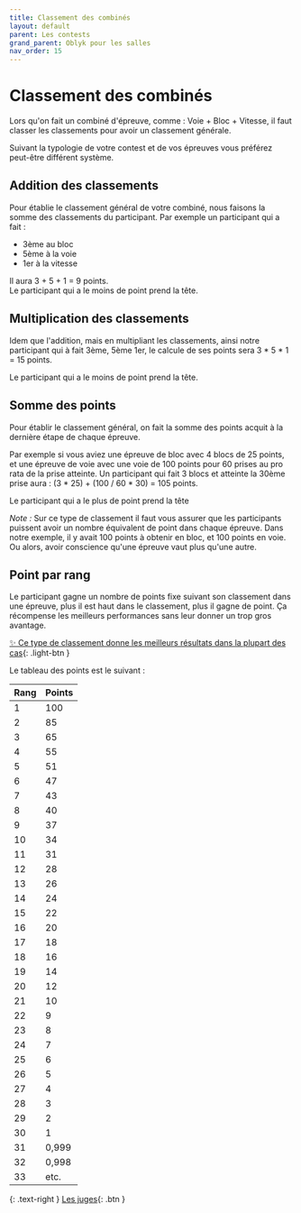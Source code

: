 ```yaml
---
title: Classement des combinés
layout: default
parent: Les contests
grand_parent: Oblyk pour les salles
nav_order: 15
---
```


# Classement des combinés

Lors qu'on fait un combiné d'épreuve, comme : Voie + Bloc + Vitesse, il faut classer les classements pour avoir un classement générale.

Suivant la typologie de votre contest et de vos épreuves vous préférez peut-être différent système.

## Addition des classements

Pour établie le classement général de votre combiné, nous faisons la somme des classements du participant. Par exemple un participant qui a fait :
- 3ème au bloc
- 5ème à la voie
- 1er à la vitesse

Il aura 3 + 5 + 1 = 9 points.  
Le participant qui a le moins de point prend la tête.

## Multiplication des classements

Idem que l'addition, mais en multipliant les classements, ainsi notre participant qui à fait 3ème, 5ème 1er, le calcule de ses points sera
3 * 5 * 1 = 15 points.

Le participant qui a le moins de point prend la tête.

## Somme des points

Pour établir le classement général, on fait la somme des points acquit à la dernière étape de chaque épreuve.

Par exemple si vous aviez une épreuve de bloc avec 4 blocs de 25 points, et une épreuve de voie avec une voie de 100 points pour 60 prises au pro rata de la prise atteinte.
Un participant qui fait 3 blocs et atteinte la 30ème prise aura : (3 * 25) + (100 / 60 * 30) = 105 points.

Le participant qui a le plus de point prend la tête

_Note :_ Sur ce type de classement il faut vous assurer que les participants puissent avoir un nombre équivalent de point dans chaque épreuve.
Dans notre exemple, il y avait 100 points à obtenir en bloc, et 100 points en voie. Ou alors, avoir conscience qu'une épreuve vaut plus qu'une autre.

## Point par rang

Le participant gagne un nombre de points fixe suivant son classement dans une épreuve, plus il est haut dans le classement, plus il gagne de point. Ça récompense les meilleurs performances sans leur donner un trop gros avantage.

[✨ Ce type de classement donne les meilleurs résultats dans la plupart des cas](){: .light-btn }

Le tableau des points est le suivant :

| Rang | Points |
|------|--------|
| 1    | 100    |
| 2    | 85     |
| 3    | 65     |
| 4    | 55     |
| 5    | 51     |
| 6    | 47     |
| 7    | 43     |
| 8    | 40     |
| 9    | 37     |
| 10   | 34     |
| 11   | 31     |
| 12   | 28     |
| 13   | 26     |
| 14   | 24     |
| 15   | 22     |
| 16   | 20     |
| 17   | 18     |
| 18   | 16     |
| 19   | 14     |
| 20   | 12     |
| 21   | 10     |
| 22   | 9      |
| 23   | 8      |
| 24   | 7      |
| 25   | 6      |
| 26   | 5      |
| 27   | 4      |
| 28   | 3      |
| 29   | 2      |
| 30   | 1      |
| 31   | 0,999  |
| 32   | 0,998  |
| 33   | etc.   |

{: .text-right }
[Les juges](les-juges){: .btn }
